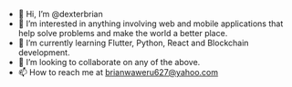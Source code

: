 - 👋 Hi, I’m @dexterbrian
- 👀 I’m interested in anything involving web and mobile applications that help solve problems and make the world a better place.
- 🌱 I’m currently learning Flutter, Python, React and Blockchain development.
- 💞️ I’m looking to collaborate on any of the above.
- 📫 How to reach me at brianwaweru627@yahoo.com

<!---
appifyke/appifyke is a ✨ special ✨ repository because its `README.md` (this file) appears on your GitHub profile.
You can click the Preview link to take a look at your changes.
--->
